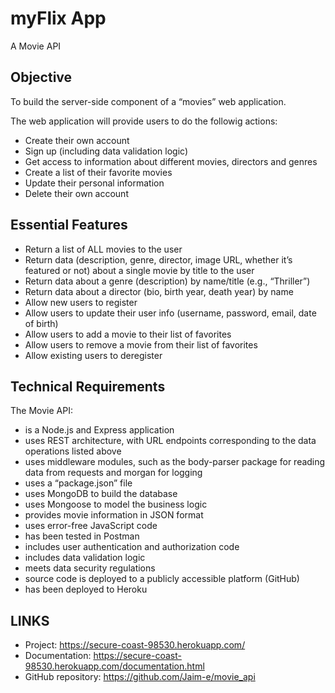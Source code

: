# myFlix App

A Movie API


## Objective

To build the server-side component of a “movies” web application.

The web application will provide users to do the followig actions:
- Create their own account
- Sign up (including data validation logic)
- Get access to information about different movies, directors and genres
- Create a list of their favorite movies
- Update their personal information
- Delete their own account


## Essential Features

-    Return a list of ALL movies to the user
-   Return data (description, genre, director, image URL, whether it’s featured or not) about a single movie by title to the user
-   Return data about a genre (description) by name/title (e.g., “Thriller”)
-   Return data about a director (bio, birth year, death year) by name
-   Allow new users to register
-   Allow users to update their user info (username, password, email, date of birth)
-   Allow users to add a movie to their list of favorites
-   Allow users to remove a movie from their list of favorites
-   Allow existing users to deregister


## Technical Requirements

The Movie API:
- is a Node.js and Express application
- uses REST architecture, with URL endpoints corresponding to the data operations listed above
- uses middleware modules, such as the body-parser package for reading data from requests and morgan for logging
- uses a “package.json” file
- uses MongoDB to build the database
- uses Mongoose to model the business logic
- provides movie information in JSON format
- uses error-free JavaScript code
- has been tested in Postman
- includes user authentication and authorization code
- includes data validation logic
- meets data security regulations
- source code is deployed to a publicly accessible platform (GitHub)
- has been deployed to Heroku


## LINKS

-   Project: https://secure-coast-98530.herokuapp.com/
-   Documentation: https://secure-coast-98530.herokuapp.com/documentation.html
-   GitHub repository: https://github.com/Jaim-e/movie_api
